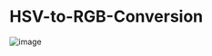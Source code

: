 # HSV-to-RGB-Conversion
![image](https://user-images.githubusercontent.com/85553852/203559064-0af99fba-94a8-4e9f-94d4-14e028f26171.png)
